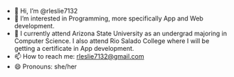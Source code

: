 - 👋 Hi, I’m @rleslie7132
- 👀 I’m interested in Programming, more specifically App and Web development.
- 🌱 I currently attend Arizona State University as an undergrad majoring in Computer Science. I also attend Rio Salado College where I will be getting a certificate in App development.
- 📫 How to reach me: rleslie7132@gmail.com
- 😄 Pronouns: she/her

<!---
rleslie7132/rleslie7132 is a ✨ special ✨ repository because its `README.md` (this file) appears on your GitHub profile.
You can click the Preview link to take a look at your changes.
--->
